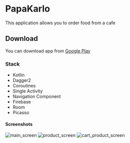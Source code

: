 # PapaKarlo
This application allows you to order food from a cafe

## Download
You can download app from [Google Play](https://play.google.com/store/apps/details?id=com.bunbeuaty.papakarlo)

### Stack
- Kotlin
- Dagger2
- Coroutines
- Single Activity
- Navigation Component
- Firebase
- Room
- Picasso

#### Screenshots
![main_screen](https://play-lh.googleusercontent.com/nIh8B5UIBGbGinSlsNjrXqL5I6_7n0TCNAnV2euZoSA5GmCUbZwLmawF-JJxlNv7AQw=w1745-h861-rw)
![product_screen](https://play-lh.googleusercontent.com/bNTQi_5Js7vYA-hPw02kUdcctdynlsHH0YXunlNCDw6ps1Zg84Ca1koeHlQHUZWaziw=w1745-h861-rw)
![cart_product_screen](https://play-lh.googleusercontent.com/LjlqASdcnINuIlHxIIIBKpH6sIA30C0Fg4lmk3yPTIyOe2N_aePDgpYrg7S8-tU_8zAo=w1745-h861-rw)
